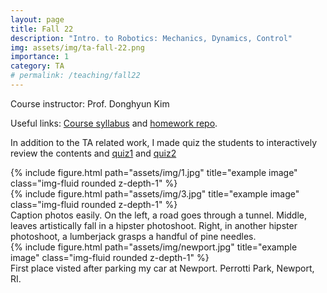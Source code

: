 ```yaml
---
layout: page
title: Fall 22
description: "Intro. to Robotics: Mechanics, Dynamics, Control"
img: assets/img/ta-fall-22.png
importance: 1
category: TA
# permalink: /teaching/fall22
---
```


Course instructor: Prof. Donghyun Kim

Useful links: <a href="https://sites.google.com/view/cics403/">Course syllabus</a> and <a href="https://github.com/DARoSLab/CS403-Intro-Robotics/">homework repo</a>.

In addition to the TA related work, I made quiz  the students to interactively review the contents and <a href="{{project.url}}q1/">quiz1</a> and <a href="https://github.com/DARoSLab/CS403-Intro-Robotics/">quiz2</a>
<div class="row">
    <div class="col-sm mt-3 mt-md-0">
        {% include figure.html path="assets/img/1.jpg" title="example image" class="img-fluid rounded z-depth-1" %}
    </div>
    <div class="col-sm mt-3 mt-md-0">
        {% include figure.html path="assets/img/3.jpg" title="example image" class="img-fluid rounded z-depth-1" %}
    </div>
</div>
<div class="caption">
    Caption photos easily. On the left, a road goes through a tunnel. Middle, leaves artistically fall in a hipster photoshoot. Right, in another hipster photoshoot, a lumberjack grasps a handful of pine needles.
</div>

<div class="row">
    <div class="col-sm mt-3 mt-md-0">
        {% include figure.html path="assets/img/newport.jpg" title="example image" class="img-fluid rounded z-depth-1" %}
    </div>
</div>
<div class="caption">
    First place visted after parking my car at Newport. Perrotti Park, Newport, RI.
</div>
